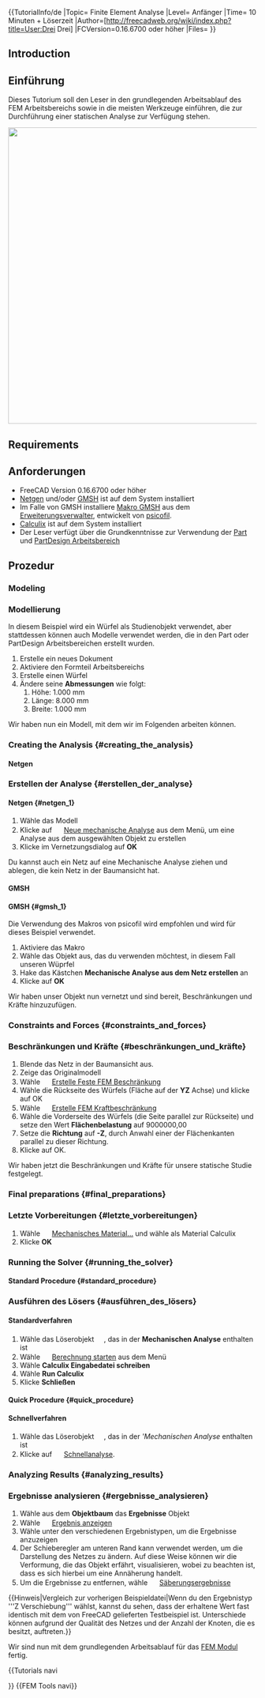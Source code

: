 


<div class="mw-translate-fuzzy">


{{TutorialInfo/de
|Topic= Finite Element Analyse
|Level= Anfänger
|Time= 10 Minuten + Löserzeit
|Author=[http://freecadweb.org/wiki/index.php?title=User:Drei Drei]
|FCVersion=0.16.6700 oder höher
|Files=
}}


</div>

## Introduction


<div class="mw-translate-fuzzy">

## Einführung

Dieses Tutorium soll den Leser in den grundlegenden Arbeitsablauf des FEM Arbeitsbereichs sowie in die meisten Werkzeuge einführen, die zur Durchführung einer statischen Analyse zur Verfügung stehen.


</div>

<img alt="" src=images/FEM_tutorial_result.png  style="width:600px;">

## Requirements


<div class="mw-translate-fuzzy">

## Anforderungen

-   FreeCAD Version 0.16.6700 oder höher
-   [Netgen](http://sourceforge.net/projects/netgen-mesher/) und/oder [GMSH](http://geuz.org/gmsh/) ist auf dem System installiert
-   Im Falle von GMSH installiere [Makro GMSH](Macro_GMSH/de.md) aus dem [Erweiterungsverwalter](AddonManager/de.md), entwickelt von [psicofil](https://github.com/psicofil/Macros_FreeCAD).
-   [Calculix](http://www.calculix.de/) ist auf dem System installiert
-   Der Leser verfügt über die Grundkenntnisse zur Verwendung der [Part](Part_Workbench/de.md) und [PartDesign Arbeitsbereich](PartDesign_Workbench/de.md)


</div>

## Prozedur

### Modeling


<div class="mw-translate-fuzzy">

### Modellierung

In diesem Beispiel wird ein Würfel als Studienobjekt verwendet, aber stattdessen können auch Modelle verwendet werden, die in den Part oder PartDesign Arbeitsbereichen erstellt wurden.


</div>


<div class="mw-translate-fuzzy">

1.  Erstelle ein neues Dokument
2.  Aktiviere den Formteil Arbeitsbereichs
3.  Erstelle einen Würfel
4.  Ändere seine **Abmessungen** wie folgt:
    1.  Höhe: 1.000 mm
    2.  Länge: 8.000 mm
    3.  Breite: 1.000 mm


</div>

Wir haben nun ein Modell, mit dem wir im Folgenden arbeiten können.

### Creating the Analysis {#creating_the_analysis}

#### Netgen


<div class="mw-translate-fuzzy">

### Erstellen der Analyse {#erstellen_der_analyse}

#### Netgen {#netgen_1}

1.  Wähle das Modell
2.  Klicke auf <img alt="" src=images/FEM_Analysis.png  style="width:16px;"> [Neue mechanische Analyse](FEM_Analysis/de.md) aus dem Menü, um eine Analyse aus dem ausgewählten Objekt zu erstellen
3.  Klicke im Vernetzungsdialog auf **OK**


</div>


<div class="mw-translate-fuzzy">

Du kannst auch ein Netz auf eine Mechanische Analyse ziehen und ablegen, die kein Netz in der Baumansicht hat.


</div>

#### GMSH


<div class="mw-translate-fuzzy">

#### GMSH {#gmsh_1}

Die Verwendung des Makros von psicofil wird empfohlen und wird für dieses Beispiel verwendet.

1.  Aktiviere das Makro
2.  Wähle das Objekt aus, das du verwenden möchtest, in diesem Fall unseren Wüprfel
3.  Hake das Kästchen **Mechanische Analyse aus dem Netz erstellen** an
4.  Klicke auf **OK**


</div>

Wir haben unser Objekt nun vernetzt und sind bereit, Beschränkungen und Kräfte hinzuzufügen.

### Constraints and Forces {#constraints_and_forces}


<div class="mw-translate-fuzzy">

### Beschränkungen und Kräfte {#beschränkungen_und_kräfte}

1.  Blende das Netz in der Baumansicht aus.
2.  Zeige das Originalmodell
3.  Wähle <img alt="" src=images/FEM_FixedConstraint.png  style="width:16px;"> [Erstelle Feste FEM Beschränkung ](FEM_ConstraintFixed/de.md)
4.  Wähle die Rückseite des Würfels (Fläche auf der **YZ** Achse) und klicke auf OK
5.  Wähle <img alt="" src=images/FEM_ForceConstraint.png  style="width:16px;"> [Erstelle FEM Kraftbeschränkung ](FEM_ConstraintForce/de.md)
6.  Wähle die Vorderseite des Würfels (die Seite parallel zur Rückseite) und setze den Wert **Flächenbelastung** auf 9000000,00
7.  Setze die **Richtung** auf **-Z**, durch Anwahl einer der Flächenkanten parallel zu dieser Richtung.
8.  Klicke auf OK.


</div>

Wir haben jetzt die Beschränkungen und Kräfte für unsere statische Studie festgelegt.

### Final preparations {#final_preparations}


<div class="mw-translate-fuzzy">

### Letzte Vorbereitungen {#letzte_vorbereitungen}

1.  Wähle <img alt="" src=images/FEM_Material.png  style="width:16px;"> [Mechanisches Material\...](FEM_MaterialSolid/de.md) und wähle als Material Calculix
2.  Klicke **OK**


</div>

### Running the Solver {#running_the_solver}

#### Standard Procedure {#standard_procedure}


<div class="mw-translate-fuzzy">

### Ausführen des Lösers {#ausführen_des_lösers}

#### Standardverfahren

1.  Wähle das Löserobjekt <img alt="" src=images/FEM_Solver.png  style="width:16px;">, das in der **Mechanischen Analyse** enthalten ist
2.  Wähle <img alt="" src=images/FEM_Calculation.png  style="width:16px;"> [Berechnung starten](FEM_SolverControl/de.md) aus dem Menü
3.  Wähle **Calculix Eingabedatei schreiben**
4.  Wähle **Run Calculix**
5.  Klicke **Schließen**


</div>

#### Quick Procedure {#quick_procedure}


<div class="mw-translate-fuzzy">

#### Schnellverfahren

1.  Wähle das Löserobjekt <img alt="" src=images/FEM_Solver.png  style="width:16px;">, das in der *\'Mechanischen Analyse* enthalten ist
2.  Klicke auf <img alt="" src=images/FEM_RunCalculiXccx.png  style="width:16px;"> [Schnellanalyse](FEM_SolverRun/de.md).


</div>

### Analyzing Results {#analyzing_results}


<div class="mw-translate-fuzzy">

### Ergebnisse analysieren {#ergebnisse_analysieren}

1.  Wähle aus dem **Objektbaum** das **Ergebnisse** Objekt
2.  Wähle <img alt="" src=images/FEM_ShowResult.png  style="width:16px;"> [Ergebnis anzeigen](FEM_ResultShow/de.md)
3.  Wähle unter den verschiedenen Ergebnistypen, um die Ergebnisse anzuzeigen
4.  Der Schieberegler am unteren Rand kann verwendet werden, um die Darstellung des Netzes zu ändern. Auf diese Weise können wir die Verformung, die das Objekt erfährt, visualisieren, wobei zu beachten ist, dass es sich hierbei um eine Annäherung handelt.
5.  Um die Ergebnisse zu entfernen, wähle <img alt="" src=images/FEM_PurgeResults.png  style="width:16px;"> [Säberungsergebnisse](FEM_ResultsPurge/de.md)


</div>


{{Hinweis|Vergleich zur vorherigen Beispieldatei|Wenn du den Ergebnistyp '''Z Verschiebung''' wählst, kannst du sehen, dass der erhaltene Wert fast identisch mit dem von FreeCAD gelieferten Testbeispiel ist. Unterschiede können aufgrund der Qualität des Netzes und der Anzahl der Knoten, die es besitzt, auftreten.}}


<div class="mw-translate-fuzzy">

Wir sind nun mit dem grundlegenden Arbeitsablauf für das [FEM Modul](FEM_Workbench/de.md) fertig.


</div>


{{Tutorials navi

}} {{FEM Tools navi}} 
